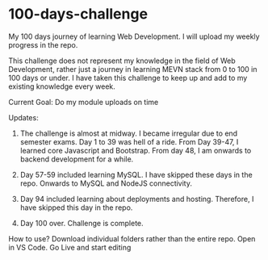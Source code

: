 # 100-days-challenge

My 100 days journey of learning Web Development.
I will upload my weekly progress in the repo.

This challenge does not represent my knowledge in the field of Web Development, rather just a journey in learning MEVN stack from 0 to 100 in 100 days or under.
I have taken this challenge to keep up and add to my existing knowledge every week.

Current Goal: Do my module uploads on time


Updates:

1. The challenge is almost at midway. I became irregular due to end semester exams. Day 1 to 39 was hell of a ride. From Day 39-47, I learned core Javascript and Bootstrap. From day 48, I am onwards to backend development for a while.

2. Day 57-59 included learning MySQL. I have skipped these days in the repo. Onwards to MySQL and NodeJS connectivity.

3. Day 94 included learning about deployments and hosting. Therefore, I have skipped this day in the repo.

4. Day 100 over. Challenge is complete.

How to use? Download individual folders rather than the entire repo. Open in VS Code. Go Live and start editing
